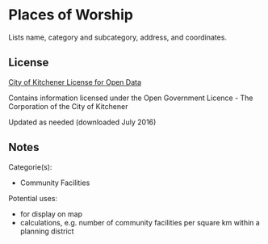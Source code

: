 # Places of Worship
Lists name, category and subcategory, address, and coordinates. 
## License
[City of Kitchener License for Open Data](https://www.kitchener.ca/en/insidecityhall/Open-data-license.asp) 

Contains information licensed under the Open Government Licence - The Corporation of the City of Kitchener

Updated as needed (downloaded July 2016)

## Notes
Categorie(s):

* Community Facilities

Potential uses:

* for display on map 
* calculations, e.g. number of community facilities per square km within a planning district
